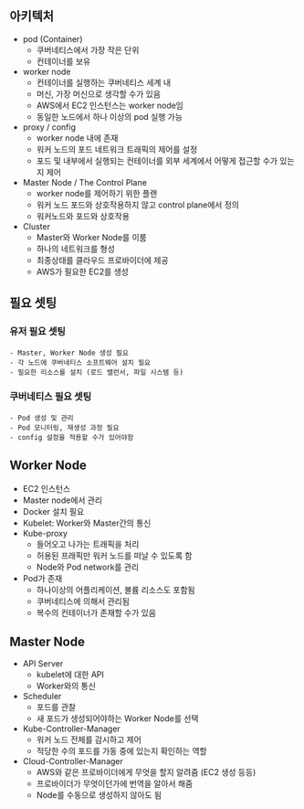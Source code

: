 ## 아키텍처
- pod (Container) 
    - 쿠버네티스에서 가장 작은 단위
    - 컨테이너를 보유
- worker node
    - 컨테이너를 실행하는 쿠버네티스 세계 내
    - 머신, 가장 머신으로 생각할 수가 있음
    - AWS에서 EC2 인스턴스는 worker node임
    - 동일한 노드에서 하나 이상의 pod 실행 가능
- proxy / config
    - worker node 내에 존재
    - 워커 노드의 포드 네트워크 트래픽의 제어를 설정
    - 포드 및 내부에서 실행되는 컨테이너를 외부 세계에서 어떻게 접근할 수가 있는지 제어
- Master Node / The Control Plane
    - worker node를 제어하기 위한 플랜
    - 워커 노드 포드와 상호작용하지 않고 control plane에서 정의
    - 워커노드와 포드와 상호작용
- Cluster
    - Master와 Worker Node를 이룸
    - 하나의 네트워크를 형성
    - 최종상태를 클라우드 프로바이더에 제공
    - AWS가 필요한 EC2를 생성 


## 필요 셋팅
### 유저 필요 셋팅
    - Master, Worker Node 생성 필요
    - 각 노드에 쿠버네티스 소프트웨어 설치 필요
    - 필요한 리소스를 설치 (로드 밸런서, 파일 시스템 등)
### 쿠버네티스 필요 셋팅
    - Pod 생성 및 관리
    - Pod 모니터링, 재생성 과정 필요
    - config 설정을 적용할 수가 있어야함

## Worker Node
- EC2 인스턴스
- Master node에서 관리
- Docker 설치 필요
- Kubelet: Worker와 Master간의 통신
- Kube-proxy
    - 들어오고 나가는 트래픽을 처리
    - 허용된 프래픽만 워커 노드를 떠날 수 있도록 함
    - Node와 Pod network를 관리
- Pod가 존재
    - 하나이상의 어플리케이션, 볼륨 리소스도 포함됨
    - 쿠버네티스에 의해서 관리됨
    - 복수의 컨테이너가 존재할 수가 있음

## Master Node
- API Server
    - kubelet에 대한 API
    - Worker와의 통신
- Scheduler
    - 포드를 관찰
    - 새 포드가 생성되어야하는 Worker Node를 선택
- Kube-Controller-Manager
    - 워커 노드 전체를 감시하고 제어
    - 적당한 수의 포드를 가동 중에 있는지 확인하는 역할
- Cloud-Controller-Manager
    - AWS와 같은 프로바이더에게 무엇을 할지 알려줌 (EC2 생성 등등)
    - 프로바이더가 무엇이던가에 번역을 알아서 해줌
    - Node를 수동으로 생성하지 않아도 됨

